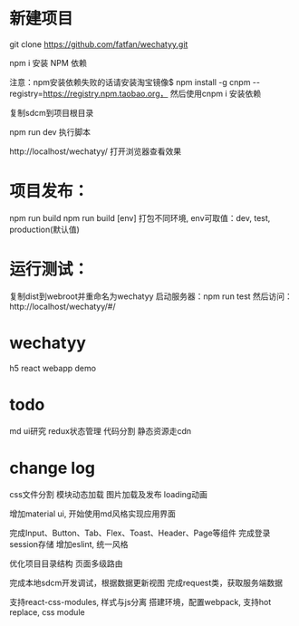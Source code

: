 # 新建项目
git clone https://github.com/fatfan/wechatyy.git

npm i    安装 NPM 依赖

注意：npm安装依赖失败的话请安装淘宝镜像$ npm install -g cnpm --registry=https://registry.npm.taobao.org，
然后使用cnpm i 安装依赖

复制sdcm到项目根目录

npm run dev  执行脚本

http://localhost/wechatyy/  打开浏览器查看效果

# 项目发布：
npm run build
npm run build [env] 打包不同环境, env可取值：dev, test, production(默认值)

# 运行测试：
复制dist到webroot并重命名为wechatyy
启动服务器：npm run test
然后访问：http://localhost/wechatyy/#/

# wechatyy
h5 react webapp demo

# todo
md ui研究
redux状态管理
代码分割
静态资源走cdn

# change log
css文件分割
模块动态加载
图片加载及发布
loading动画

增加material ui, 开始使用md风格实现应用界面

完成Input、Button、Tab、Flex、Toast、Header、Page等组件
完成登录session存储
增加eslint, 统一风格

优化项目目录结构
页面多级路由

完成本地sdcm开发调试，根据数据更新视图
完成request类，获取服务端数据

支持react-css-modules, 样式与js分离
搭建环境，配置webpack, 支持hot replace, css module